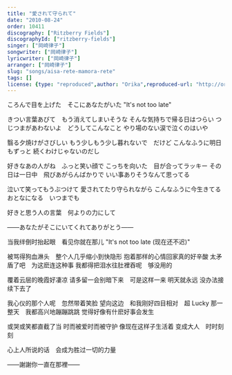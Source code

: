 ```yaml
---
title: "愛されて守られて"
date: "2010-08-24"
order: 10411
discography: ["Ritzberry Fields"]
discographyId: ["ritzberry-fields"]
singer: ["岡崎律子"]
songwriter: ["岡崎律子"]
lyricwriter: ["岡崎律子"]
arranger: ["岡崎律子"]
slug: "songs/aisa-rete-mamora-rete"
tags: []
license: {type: "reproduced",author: "Orika",reproduced-url: "http://orikamushi.myweb.hinet.net/",reproduced-website: "織歌蟲網站"}
---
```


ころんで目を上げた　そこにあなたがいた 
"It's not too late" 

きつい言葉あびて　もう消えてしまいそうな 
そんな気持ちで帰る日はつらい 
つじつまがあわないよ　どうしてこんなこと 
やり場のない涙で泣くのはいや 

翳る夕焼けがさびしい 
もう少しもう少し暮れないで　だけど 
こんなふうに明日もずっと 
続くわけじゃないのだし 

好きなあの人がね　ふっと笑い顔で 
こっちを向いた　目が合ってラッキー 
その日は一日中　飛びあがらんばかりで 
いい事ありそうなんて思ってる 

泣いて笑ってもうぶつけて 
愛されてたり守られながら 
こんなふうに今生きてる 
おとなになる　いつまでも 

好きと思う人の言葉　何よりの力にして

――あなたがそこにいてくれてありがとう――

当我绊倒时抬起眼　看见你就在那儿 
"It's not too late (现在还不迟)" 

被骂得狗血淋头　整个人几乎缩小到快隐形 
抱着那样的心情回家真的好辛酸 
太矛盾了吧　为这麽连这种事 
我都得把泪水往肚裡吞呢　够没用的 

覆着云层的晚霞好凄凉 
请多留一会别暗下来　可是这样一来 
明天就永远 
没办法接续下去了 

我心仪的那个人呢　忽然带着笑脸 
望向这边　和我刚好四目相对　超 Lucky 
那一整天　我都高兴地蹦蹦跳跳 
觉得好像有什麽好事会发生 

或哭或笑都直截了当 
时而被爱时而被守护 
像现在这样子生活着 
变成大人　时时刻刻 

心上人所说的话　会成为胜过一切的力量

――謝謝你一直在那裡――
